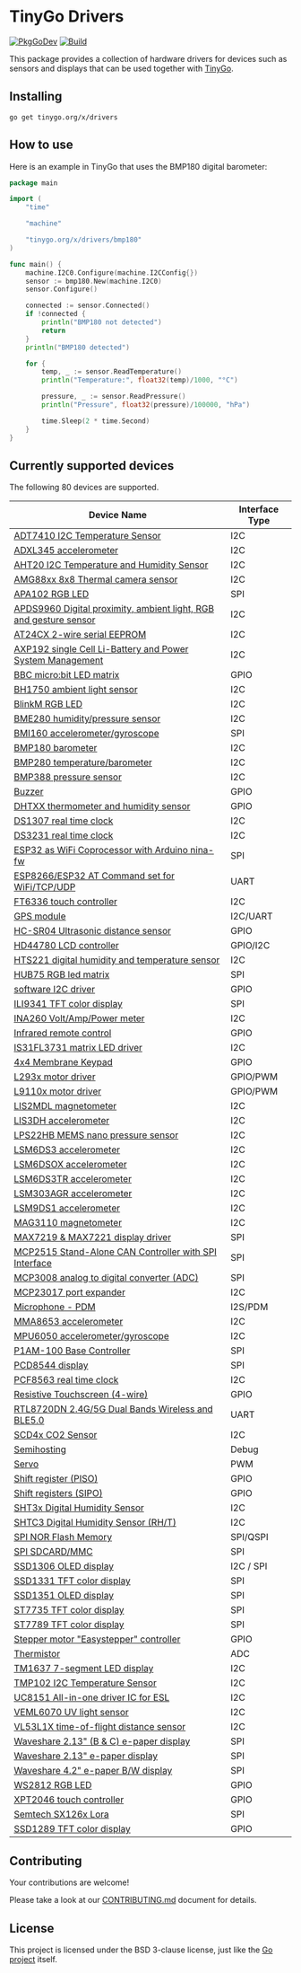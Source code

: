 # TinyGo Drivers

[![PkgGoDev](https://pkg.go.dev/badge/tinygo.org/x/drivers)](https://pkg.go.dev/tinygo.org/x/drivers) [![Build](https://github.com/tinygo-org/drivers/actions/workflows/build.yml/badge.svg?branch=dev)](https://github.com/tinygo-org/drivers/actions/workflows/build.yml)


This package provides a collection of hardware drivers for devices such as sensors and displays that can be used together with [TinyGo](https://tinygo.org).

## Installing

```shell
go get tinygo.org/x/drivers
```

## How to use

Here is an example in TinyGo that uses the BMP180 digital barometer:

```go
package main

import (
    "time"

    "machine"

    "tinygo.org/x/drivers/bmp180"
)

func main() {
    machine.I2C0.Configure(machine.I2CConfig{})
    sensor := bmp180.New(machine.I2C0)
    sensor.Configure()

    connected := sensor.Connected()
    if !connected {
        println("BMP180 not detected")
        return
    }
    println("BMP180 detected")

    for {
        temp, _ := sensor.ReadTemperature()
        println("Temperature:", float32(temp)/1000, "°C")

        pressure, _ := sensor.ReadPressure()
        println("Pressure", float32(pressure)/100000, "hPa")

        time.Sleep(2 * time.Second)
    }
}
```

## Currently supported devices

The following 80 devices are supported.

| Device Name                                                                                                                                                                                         | Interface Type |
|-----------------------------------------------------------------------------------------------------------------------------------------------------------------------------------------------------|-------------|
| [ADT7410 I2C Temperature Sensor](https://www.analog.com/media/en/technical-documentation/data-sheets/ADT7410.pdf)                                                                                   | I2C |
| [ADXL345 accelerometer](http://www.analog.com/media/en/technical-documentation/data-sheets/ADXL345.pdf)                                                                                             | I2C |
| [AHT20 I2C Temperature and Humidity Sensor](http://www.aosong.com/userfiles/files/media/AHT20%20%E8%8B%B1%E6%96%87%E7%89%88%E8%AF%B4%E6%98%8E%E4%B9%A6%20A0%2020201222.pdf)                         | I2C |
| [AMG88xx 8x8 Thermal camera sensor](https://cdn-learn.adafruit.com/assets/assets/000/043/261/original/Grid-EYE_SPECIFICATIONS%28Reference%29.pdf)                                                   | I2C |
| [APA102 RGB LED](https://cdn-shop.adafruit.com/product-files/2343/APA102C.pdf)                                                                                                                      | SPI |
| [APDS9960 Digital proximity, ambient light, RGB and gesture sensor](https://cdn.sparkfun.com/assets/learn_tutorials/3/2/1/Avago-APDS-9960-datasheet.pdf)                                            | I2C |
| [AT24CX 2-wire serial EEPROM](https://www.openimpulse.com/blog/wp-content/uploads/wpsc/downloadables/24C32-Datasheet.pdf)                                                                           | I2C |
| [AXP192 single Cell Li-Battery and Power System Management](https://github.com/m5stack/M5-Schematic/blob/master/Core/AXP192%20Datasheet_v1.1_en_draft_2211.pdf)                                     | I2C |
| [BBC micro:bit LED matrix](https://github.com/bbcmicrobit/hardware/blob/master/SCH_BBC-Microbit_V1.3B.pdf)                                                                                          | GPIO |
| [BH1750 ambient light sensor](https://www.mouser.com/ds/2/348/bh1750fvi-e-186247.pdf)                                                                                                               | I2C |
| [BlinkM RGB LED](http://thingm.com/fileadmin/thingm/downloads/BlinkM_datasheet.pdf)                                                                                                                 | I2C |
| [BME280 humidity/pressure sensor](https://cdn-shop.adafruit.com/datasheets/BST-BME280_DS001-10.pdf)                                                                                                 | I2C |
| [BMI160 accelerometer/gyroscope](https://www.bosch-sensortec.com/media/boschsensortec/downloads/datasheets/bst-bmi160-ds000.pdf)                                                                    | SPI |
| [BMP180 barometer](https://cdn-shop.adafruit.com/datasheets/BST-BMP180-DS000-09.pdf)                                                                                                                | I2C |
| [BMP280 temperature/barometer](https://www.bosch-sensortec.com/media/boschsensortec/downloads/datasheets/bst-bmp280-ds001.pdf)                                                                      | I2C |
| [BMP388 pressure sensor](https://www.bosch-sensortec.com/media/boschsensortec/downloads/datasheets/bst-bmp388-ds001.pdf)                                                                            | I2C |
| [Buzzer](https://en.wikipedia.org/wiki/Buzzer#Piezoelectric)                                                                                                                                        | GPIO |
| [DHTXX thermometer and humidity sensor](https://cdn-shop.adafruit.com/datasheets/Digital+humidity+and+temperature+sensor+AM2302.pdf)                                                                | GPIO |
| [DS1307 real time clock](https://datasheets.maximintegrated.com/en/ds/DS1307.pdf)                                                                                                                   | I2C |
| [DS3231 real time clock](https://datasheets.maximintegrated.com/en/ds/DS3231.pdf)                                                                                                                   | I2C |
| [ESP32 as WiFi Coprocessor with Arduino nina-fw](https://github.com/arduino/nina-fw)                                                                                                                | SPI |
| [ESP8266/ESP32 AT Command set for WiFi/TCP/UDP](https://github.com/espressif/esp32-at)                                                                                                              | UART |
| [FT6336 touch controller](https://focuslcds.com/content/FT6236.pdf)                                                                                                                                 | I2C |
| [GPS module](https://www.u-blox.com/en/product/neo-6-series)                                                                                                                                        | I2C/UART |
| [HC-SR04 Ultrasonic distance sensor](https://cdn.sparkfun.com/datasheets/Sensors/Proximity/HCSR04.pdf)                                                                                              | GPIO |
| [HD44780 LCD controller](https://www.sparkfun.com/datasheets/LCD/HD44780.pdf)                                                                                                                       | GPIO/I2C |
| [HTS221 digital humidity and temperature sensor](https://www.st.com/resource/en/datasheet/hts221.pdf)                                                                                               | I2C |
| [HUB75 RGB led matrix](https://cdn-learn.adafruit.com/downloads/pdf/32x16-32x32-rgb-led-matrix.pdf)                                                                                                 | SPI |
| [software I2C driver](https://www.ti.com/lit/an/slva704/slva704.pdf)                                                                                                                                | GPIO |
| [ILI9341 TFT color display](https://cdn-shop.adafruit.com/datasheets/ILI9341.pdf)                                                                                                                   | SPI |
| [INA260 Volt/Amp/Power meter](https://www.ti.com/lit/ds/symlink/ina260.pdf)                                                                                                                         | I2C |
| [Infrared remote control](https://en.wikipedia.org/wiki/Consumer_IR)                                                                                                                                | GPIO |
| [IS31FL3731 matrix LED driver](https://www.lumissil.com/assets/pdf/core/IS31FL3731_DS.pdf)                                                                                                          | I2C |
| [4x4 Membrane Keypad](https://cdn.sparkfun.com/assets/f/f/a/5/0/DS-16038.pdf)                                                                                                                       | GPIO |
| [L293x motor driver](https://www.ti.com/lit/ds/symlink/l293d.pdf)                                                                                                                                   | GPIO/PWM |
| [L9110x motor driver](https://www.elecrow.com/download/datasheet-l9110.pdf)                                                                                                                         | GPIO/PWM |
| [LIS2MDL magnetometer](https://www.st.com/resource/en/datasheet/lis2mdl.pdf)                                                                                                                        | I2C |
| [LIS3DH accelerometer](https://www.st.com/resource/en/datasheet/lis3dh.pdf)                                                                                                                         | I2C |
| [LPS22HB MEMS nano pressure sensor](https://www.st.com/resource/en/datasheet/dm00140895.pdf)                                                                                                        | I2C |
| [LSM6DS3 accelerometer](https://www.st.com/resource/en/datasheet/lsm6ds3.pdf)                                                                                                                       | I2C |
| [LSM6DSOX accelerometer](https://www.st.com/resource/en/datasheet/lsm6dsox.pdf)                                                                                                                     | I2C |
| [LSM6DS3TR accelerometer](https://www.st.com/resource/en/datasheet/lsm6ds3tr.pdf)                                                                                                                     | I2C |
| [LSM303AGR accelerometer](https://www.st.com/resource/en/datasheet/lsm303agr.pdf)                                                                                                                   | I2C |
| [LSM9DS1 accelerometer](https://www.st.com/resource/en/datasheet/lsm9ds1.pdf)                                                                                                                       | I2C |
| [MAG3110 magnetometer](https://www.nxp.com/docs/en/data-sheet/MAG3110.pdf)                                                                                                                          | I2C |
| [MAX7219 & MAX7221 display driver](https://datasheets.maximintegrated.com/en/ds/MAX7219-MAX7221.pdf)                                                                                                | SPI |
| [MCP2515 Stand-Alone CAN Controller with SPI Interface](https://ww1.microchip.com/downloads/en/DeviceDoc/MCP2515-Family-Data-Sheet-DS20001801K.pdf)                                                 | SPI |
| [MCP3008 analog to digital converter (ADC)](http://ww1.microchip.com/downloads/en/DeviceDoc/21295d.pdf)                                                                                             | SPI |
| [MCP23017 port expander](https://ww1.microchip.com/downloads/en/DeviceDoc/20001952C.pdf)                                                                                                            | I2C |
| [Microphone - PDM](https://cdn-learn.adafruit.com/assets/assets/000/049/977/original/MP34DT01-M.pdf)                                                                                                | I2S/PDM |
| [MMA8653 accelerometer](https://www.nxp.com/docs/en/data-sheet/MMA8653FC.pdf)                                                                                                                       | I2C |
| [MPU6050 accelerometer/gyroscope](https://store.invensense.com/datasheets/invensense/MPU-6050_DataSheet_V3%204.pdf)                                                                                 | I2C |
| [P1AM-100 Base Controller](https://facts-engineering.github.io/modules/P1AM-100/P1AM-100.html)                                                                                                      | SPI |
| [PCD8544 display](http://eia.udg.edu/~forest/PCD8544_1.pdf)                                                                                                                                         | SPI |
| [PCF8563 real time clock](https://www.nxp.com/docs/en/data-sheet/PCF8563.pdf)                                                                                                                       | I2C |
| [Resistive Touchscreen (4-wire)](http://ww1.microchip.com/downloads/en/Appnotes/doc8091.pdf)                                                                                                        | GPIO |
| [RTL8720DN 2.4G/5G Dual Bands Wireless and BLE5.0](https://www.seeedstudio.com/Realtek8720DN-2-4G-5G-Dual-Bands-Wireless-and-BLE5-0-Combo-Module-p-4442.html)                                       | UART |
| [SCD4x CO2 Sensor](https://sensirion.com/media/documents/C4B87CE6/627C2DCD/CD_DS_SCD40_SCD41_Datasheet_D1.pdf) | I2C |
| [Semihosting](https://wiki.segger.com/Semihosting)                                                                                                                                                  | Debug |
| [Servo](https://learn.sparkfun.com/tutorials/hobby-servo-tutorial/all)                                                                                                                              | PWM |
| [Shift register (PISO)](https://en.wikipedia.org/wiki/Shift_register#Parallel-in_serial-out_\(PISO\))                                                                                               | GPIO |
| [Shift registers (SIPO)](https://en.wikipedia.org/wiki/Shift_register#Serial-in_parallel-out_(SIPO))                                                                                                | GPIO |
| [SHT3x Digital Humidity Sensor](https://www.sensirion.com/fileadmin/user_upload/customers/sensirion/Dokumente/2_Humidity_Sensors/Datasheets/Sensirion_Humidity_Sensors_SHT3x_Datasheet_digital.pdf) | I2C |
| [SHTC3 Digital Humidity Sensor (RH/T)](https://www.sensirion.com/fileadmin/user_upload/customers/sensirion/Dokumente/2_Humidity_Sensors/Datasheets/Sensirion_Humidity_Sensors_SHTC3_Datasheet.pdf)  | I2C |
| [SPI NOR Flash Memory](https://en.wikipedia.org/wiki/Flash_memory#NOR_flash)                                                                                                                        | SPI/QSPI |
| [SPI SDCARD/MMC](https://en.wikipedia.org/wiki/SD_card)                                                                                                                                             | SPI |
| [SSD1306 OLED display](https://cdn-shop.adafruit.com/datasheets/SSD1306.pdf)                                                                                                                        | I2C / SPI |
| [SSD1331 TFT color display](https://www.crystalfontz.com/controllers/SolomonSystech/SSD1331/381/)                                                                                                   | SPI |
| [SSD1351 OLED display](https://download.mikroe.com/documents/datasheets/ssd1351-revision-1.3.pdf)                                                                                                   | SPI |
| [ST7735 TFT color display](https://www.crystalfontz.com/controllers/Sitronix/ST7735R/319/)                                                                                                          | SPI |
| [ST7789 TFT color display](https://cdn-shop.adafruit.com/product-files/3787/3787_tft_QT154H2201__________20190228182902.pdf)                                                                        | SPI |
| [Stepper motor "Easystepper" controller](https://en.wikipedia.org/wiki/Stepper_motor)                                                                                                               | GPIO |
| [Thermistor](https://www.farnell.com/datasheets/33552.pdf)                                                                                                                                          | ADC |
| [TM1637 7-segment LED display](https://www.mcielectronics.cl/website_MCI/static/documents/Datasheet_TM1637.pdf)                                                                                     | I2C |
| [TMP102 I2C Temperature Sensor](https://download.mikroe.com/documents/datasheets/tmp102-data-sheet.pdf)                                                                                             | I2C |
| [UC8151 All-in-one driver IC for ESL](https://www.buydisplay.com/download/ic/UC8151C.pdf)                                                                                          | I2C |
| [VEML6070 UV light sensor](https://www.vishay.com/docs/84277/veml6070.pdf)                                                                                                                          | I2C |
| [VL53L1X time-of-flight distance sensor](https://www.st.com/resource/en/datasheet/vl53l1x.pdf)                                                                                                      | I2C |
| [Waveshare 2.13" (B & C) e-paper display](https://www.waveshare.com/w/upload/d/d3/2.13inch-e-paper-b-Specification.pdf)                                                                             | SPI |
| [Waveshare 2.13" e-paper display](https://www.waveshare.com/w/upload/e/e6/2.13inch_e-Paper_Datasheet.pdf)                                                                                           | SPI |
| [Waveshare 4.2" e-paper B/W display](https://www.waveshare.com/w/upload/6/6a/4.2inch-e-paper-specification.pdf)                                                                                     | SPI |
| [WS2812 RGB LED](https://cdn-shop.adafruit.com/datasheets/WS2812.pdf)                                                                                                                               | GPIO |
| [XPT2046 touch controller](http://grobotronics.com/images/datasheets/xpt2046-datasheet.pdf)                                                                                                         | GPIO |
| [Semtech SX126x Lora](https://www.semtech.com/products/wireless-rf/lora-transceiv-ers/sx1261)                                                                                                       | SPI |
| [SSD1289 TFT color display](http://aitendo3.sakura.ne.jp/aitendo_data/product_img/lcd/tft2/M032C1289TP/3.2-SSD1289.pdf)                                                                             | GPIO |

## Contributing

Your contributions are welcome!

Please take a look at our [CONTRIBUTING.md](./CONTRIBUTING.md) document for details.

## License

This project is licensed under the BSD 3-clause license, just like the [Go project](https://golang.org/LICENSE) itself.
